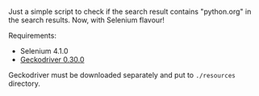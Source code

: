 Just a simple script to check if the search result contains "python.org" in the search results.
Now, with Selenium flavour!

Requirements:
- Selenium 4.1.0
- [Geckodriver 0.30.0](https://github.com/mozilla/geckodriver/releases/tag/v0.30.0)


Geckodriver must be downloaded separately and put to `./resources` directory.